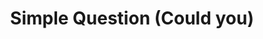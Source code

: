 ---
title: Simple Question (Could you)
layout: revealjs-structure
script:
- Could you ___?
- Yes, I could.
- No, I couldn't.
examples:
- Bring me a glass of water
- Say your name again
- Help me study English
- Repeat please
- Speak a little faster
- Speak a little slower
- Do me a favor
---